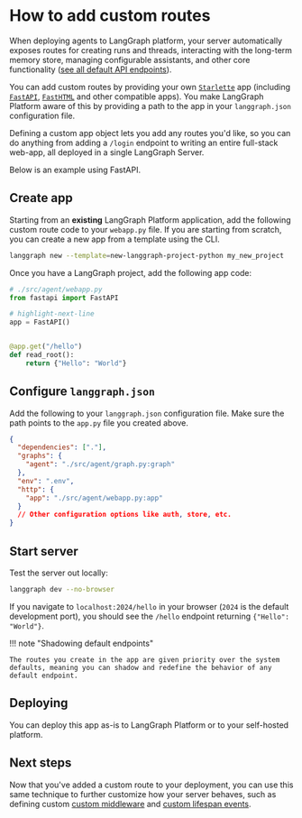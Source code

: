 # How to add custom routes

When deploying agents to LangGraph platform, your server automatically exposes routes for creating runs and threads, interacting with the long-term memory store, managing configurable assistants, and other core functionality ([see all default API endpoints](../../cloud/reference/api/api_ref.md)).

You can add custom routes by providing your own [`Starlette`](https://www.starlette.io/applications/) app (including [`FastAPI`](https://fastapi.tiangolo.com/), [`FastHTML`](https://fastht.ml/) and other compatible apps). You make LangGraph Platform aware of this by providing a path to the app in your `langgraph.json` configuration file.

Defining a custom app object lets you add any routes you'd like, so you can do anything from adding a `/login` endpoint to writing an entire full-stack web-app, all deployed in a single LangGraph Server.

Below is an example using FastAPI.

## Create app

Starting from an **existing** LangGraph Platform application, add the following custom route code to your `webapp.py` file. If you are starting from scratch, you can create a new app from a template using the CLI.

```bash
langgraph new --template=new-langgraph-project-python my_new_project
```

Once you have a LangGraph project, add the following app code:

```python
# ./src/agent/webapp.py
from fastapi import FastAPI

# highlight-next-line
app = FastAPI()


@app.get("/hello")
def read_root():
    return {"Hello": "World"}

```

## Configure `langgraph.json`

Add the following to your `langgraph.json` configuration file. Make sure the path points to the `app.py` file you created above.

```json
{
  "dependencies": ["."],
  "graphs": {
    "agent": "./src/agent/graph.py:graph"
  },
  "env": ".env",
  "http": {
    "app": "./src/agent/webapp.py:app"
  }
  // Other configuration options like auth, store, etc.
}
```

## Start server

Test the server out locally:

```bash
langgraph dev --no-browser
```

If you navigate to `localhost:2024/hello` in your browser (`2024` is the default development port), you should see the `/hello` endpoint returning `{"Hello": "World"}`.


!!! note "Shadowing default endpoints"

    The routes you create in the app are given priority over the system defaults, meaning you can shadow and redefine the behavior of any default endpoint.

## Deploying

You can deploy this app as-is to LangGraph Platform or to your self-hosted platform.

## Next steps

Now that you've added a custom route to your deployment, you can use this same technique to further customize how your server behaves, such as defining custom [custom middleware](./custom_middleware.md) and [custom lifespan events](./custom_lifespan.md). 